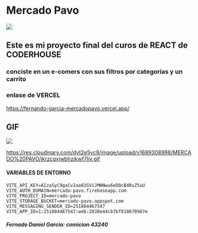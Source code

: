 # Mercado Pavo

![](https://res.cloudinary.com/dyt2e5vc9/image/upload/v1685443169/MERCADO%20PAVO/mercado_pavo_hmqwrz.png)

## Este es mi proyecto final del curos de REACT de CODERHOUSE

### conciste en un e-comers con sus filtros por categorias y un carrito

### enlase de VERCEL
https://fernando-garcia-mercadopavo.vercel.app/

## GIF

![](https://res.cloudinary.com/dyt2e5vc9/image/upload/v1689308998/MERCADO%20PAVO/ikrzcqxjwbhzikwf7liv.gif)


https://res.cloudinary.com/dyt2e5vc9/image/upload/v1689308998/MERCADO%20PAVO/ikrzcqxjwbhzikwf7liv.gif


#### VARIABLES DE ENTORNO 

```
VITE_API_KEY=AIzaSyC9gaCv2aa83SViJMWNwu6eDQcB4RvZ5uU
VITE_AUTH_DOMAIN=mercado-pavo.firebaseapp.com
VITE_PROJECT_ID=mercado-pavo
VITE_STORAGE_BUCKET=mercado-pavo.appspot.com
VITE_MESSAGING_SENDER_ID=251884467547
VITE_APP_ID=1:251884467547:web:2838e44cb7bf818678967e

```

##### Fernado Daniel Garcia: comicion 43240